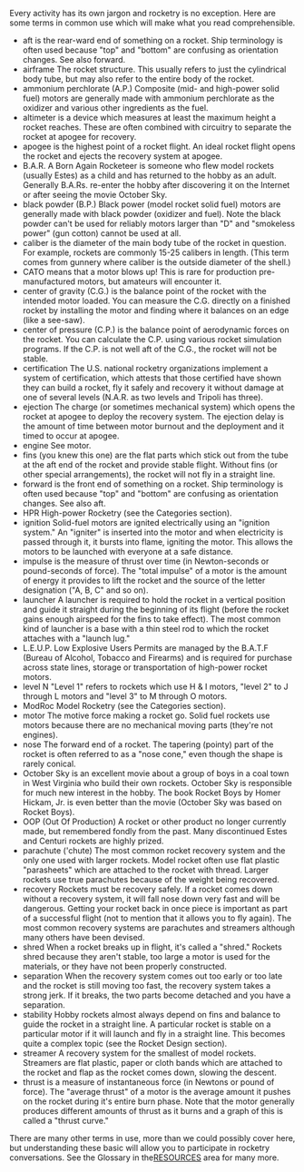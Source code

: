 Every activity has its own jargon and rocketry is no exception. Here are some terms in common use which will make what you read comprehensible.

- aft is the rear-ward end of something on a rocket. Ship terminology is often used because "top" and "bottom" are confusing as orientation changes. See also forward.
- airframe The rocket structure. This usually refers to just the cylindrical body tube, but may also refer to the entire body of the rocket.
- ammonium perchlorate (A.P.) Composite (mid- and high-power solid fuel) motors are generally made with ammonium perchlorate as the oxidizer and various other ingredients as the fuel.
- altimeter is a device which measures at least the maximum height a rocket reaches. These are often combined with circuitry to separate the rocket at apogee for recovery.
- apogee is the highest point of a rocket flight. An ideal rocket flight opens the rocket and ejects the recovery system at apogee.
- B.A.R. A Born Again Rocketeer is someone who flew model rockets (usually Estes) as a child and has returned to the hobby as an adult. Generally B.A.Rs. re-enter the hobby after discovering it on the Internet or after seeing the movie October Sky.
- black powder (B.P.) Black power (model rocket solid fuel) motors are generally made with black powder (oxidizer and fuel). Note the black powder can't be used for reliably motors larger than "D" and "smokeless power" (gun cotton) cannot be used at all.
- caliber is the diameter of the main body tube of the rocket in question. For example, rockets are commonly 15-25 calibers in length. (This term comes from gunnery where caliber is the outside diameter of the shell.)
- CATO means that a motor blows up! This is rare for production pre-manufactured motors, but amateurs will encounter it.
- center of gravity (C.G.) is the balance point of the rocket with the intended motor loaded. You can measure the C.G. directly on a finished rocket by installing the motor and finding where it balances on an edge (like a see-saw).
- center of pressure (C.P.) is the balance point of aerodynamic forces on the rocket. You can calculate the C.P. using various rocket simulation programs. If the C.P. is not well aft of the C.G., the rocket will not be stable.
- certification The U.S. national rocketry organizations implement a system of certification, which attests that those certified have shown they can build a rocket, fly it safely and recovery it without damage at one of several levels (N.A.R. as two levels and Tripoli has three).
- ejection The charge (or sometimes mechanical system) which opens the rocket at apogee to deploy the recovery system. The ejection delay is the amount of time between motor burnout and the deployment and it timed to occur at apogee.
- engine See motor.
- fins (you knew this one) are the flat parts which stick out from the tube at the aft end of the rocket and provide stable flight. Without fins (or other special arrangements), the rocket will not fly in a straight line.
- forward is the front end of something on a rocket. Ship terminology is often used because "top" and "bottom" are confusing as orientation changes. See also aft.
- HPR High-power Rocketry (see the Categories section).
- ignition Solid-fuel motors are ignited electrically using an "ignition system." An "igniter" is inserted into the motor and when electricity is passed through it, it bursts into flame, igniting the motor. This allows the motors to be launched with everyone at a safe distance.
- impulse is the measure of thrust over time (in Newton-seconds or pound-seconds of force). The "total impulse" of a motor is the amount of energy it provides to lift the rocket and the source of the letter designation ("A, B, C" and so on).
- launcher A launcher is required to hold the rocket in a vertical position and guide it straight during the beginning of its flight (before the rocket gains enough airspeed for the fins to take effect). The most common kind of launcher is a base with a thin steel rod to which the rocket attaches with a "launch lug."
- L.E.U.P. Low Explosive Users Permits are managed by the B.A.T.F (Bureau of Alcohol, Tobacco and Firearms) and is required for purchase across state lines, storage or transportation of high-power rocket motors.
- level N "Level 1" refers to rockets which use H & I motors, "level 2" to J through L motors and "level 3" to M through O motors.
- ModRoc Model Rocketry (see the Categories section).
- motor The motive force making a rocket go. Solid fuel rockets use motors because there are no mechanical moving parts (they're not engines).
- nose The forward end of a rocket. The tapering (pointy) part of the rocket is often referred to as a "nose cone," even though the shape is rarely conical.
- October Sky is an excellent movie about a group of boys in a coal town in West Virginia who build their own rockets. October Sky is responsible for much new interest in the hobby. The book Rocket Boys by Homer Hickam, Jr. is even better than the movie (October Sky was based on Rocket Boys).
- OOP (Out Of Production) A rocket or other product no longer currently made, but remembered fondly from the past. Many discontinued Estes and Centuri rockets are highly prized.
- parachute ('chute) The most common rocket recovery system and the only one used with larger rockets. Model rocket often use flat plastic "parasheets" which are attached to the rocket with thread. Larger rockets use true parachutes because of the weight being recovered.
- recovery Rockets must be recovery safely. If a rocket comes down without a recovery system, it will fall nose down very fast and will be dangerous. Getting your rocket back in once piece is important as part of a successful flight (not to mention that it allows you to fly again). The most common recovery systems are parachutes and streamers although many others have been devised.
- shred When a rocket breaks up in flight, it's called a "shred." Rockets shred because they aren't stable, too large a motor is used for the materials, or they have not been properly constructed.
- separation When the recovery system comes out too early or too late and the rocket is still moving too fast, the recovery system takes a strong jerk. If it breaks, the two parts become detached and you have a separation.
- stability Hobby rockets almost always depend on fins and balance to guide the rocket in a straight line. A particular rocket is stable on a particular motor if it will launch and fly in a straight line. This becomes quite a complex topic (see the Rocket Design section).
- streamer A recovery system for the smallest of model rockets. Streamers are flat plastic, paper or cloth bands which are attached to the rocket and flap as the rocket comes down, slowing the descent.
- thrust is a measure of instantaneous force (in Newtons or pound of force). The "average thrust" of a motor is the average amount it pushes on the rocket during it's entire burn phase. Note that the motor generally produces different amounts of thrust as it burns and a graph of this is called a "thrust curve."

There are many other terms in use, more than we could possibly cover here, but understanding these basic will allow you to participate in rocketry conversations. See the Glossary in the[RESOURCES](index_resources.html) area for many more.

